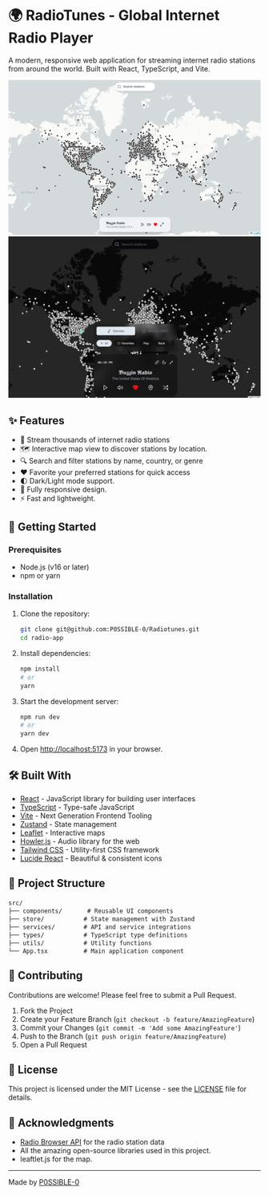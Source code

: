 # 🌍 RadioTunes - Global Internet Radio Player

A modern, responsive web application for streaming internet radio stations from around the world. Built with React, TypeScript, and Vite.

![RadioTunes Screenshot](public/screenshot.png) 
![RadioTunes Screenshot DarkMode](public/screenshot_dark.png) 

## ✨ Features

- 🎵 Stream thousands of internet radio stations
- 🗺️ Interactive map view to discover stations by location.
- 🔍 Search and filter stations by name, country, or genre
- ❤️ Favorite your preferred stations for quick access
- 🌓 Dark/Light mode support.
- 📱 Fully responsive design.
- ⚡ Fast and lightweight.

## 🚀 Getting Started

### Prerequisites

- Node.js (v16 or later)
- npm or yarn

### Installation

1. Clone the repository:
   ```bash
   git clone git@github.com:P0SSIBLE-0/Radiotunes.git
   cd radio-app
   ```

2. Install dependencies:
   ```bash
   npm install
   # or
   yarn
   ```

3. Start the development server:
   ```bash
   npm run dev
   # or
   yarn dev
   ```

4. Open [http://localhost:5173](http://localhost:5173) in your browser.

## 🛠️ Built With

- [React](https://reactjs.org/) - JavaScript library for building user interfaces
- [TypeScript](https://www.typescriptlang.org/) - Type-safe JavaScript
- [Vite](https://vitejs.dev/) - Next Generation Frontend Tooling
- [Zustand](https://github.com/pmndrs/zustand) - State management
- [Leaflet](https://leafletjs.com/) - Interactive maps
- [Howler.js](https://howlerjs.com/) - Audio library for the web
- [Tailwind CSS](https://tailwindcss.com/) - Utility-first CSS framework
- [Lucide React](https://lucide.dev/) - Beautiful & consistent icons

## 📂 Project Structure

```
src/
├── components/       # Reusable UI components
├── store/           # State management with Zustand
├── services/        # API and service integrations
├── types/           # TypeScript type definitions
├── utils/           # Utility functions
└── App.tsx          # Main application component
```

## 🤝 Contributing

Contributions are welcome! Please feel free to submit a Pull Request.

1. Fork the Project
2. Create your Feature Branch (`git checkout -b feature/AmazingFeature`)
3. Commit your Changes (`git commit -m 'Add some AmazingFeature'`)
4. Push to the Branch (`git push origin feature/AmazingFeature`)
5. Open a Pull Request

## 📄 License

This project is licensed under the MIT License - see the [LICENSE](LICENSE) file for details.

## 🙏 Acknowledgments

- [Radio Browser API](https://www.radio-browser.info/) for the radio station data
- All the amazing open-source libraries used in this project.
- leaftlet.js for the map.
---

Made by [P0SSIBLE-0](https://github.com/P0SSIBLE-0)
